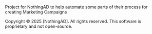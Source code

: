 Project for NothingAD to help automate some parts of their process for creating Marketing Campaigns

Copyright © 2025 [NothingAD]. All rights reserved.
This software is proprietary and not open-source.